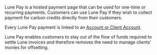 Lune Pay is a hosted payment page that can be used for one-time or recurring payments. Customers can use Lune Pay if they wish to collect payment for carbon credits directly from their customers.

Every Lune Pay payment is linked to an [Account or Client Account](/key-concepts/live-test-accounts#accounts).

Lune Pay enables customers to stay out of the flow of funds required to settle Lune invoices and therefore removes the need to manage clients' monies for offsetting.
